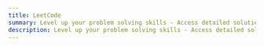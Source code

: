 ```yaml
---
title: LeetCode
summary: Level up your problem solving skills - Access detailed solutions and insightful explanations for various LeetCode problems, designed to help you improve your coding skills and ace your technical interviews.
description: Level up your problem solving skills - Access detailed solutions and insightful explanations for various LeetCode problems, designed to help you improve your coding skills and ace your technical interviews.
---
```

